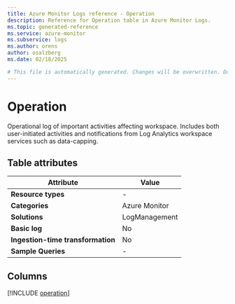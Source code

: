 ```yaml
---
title: Azure Monitor Logs reference - Operation
description: Reference for Operation table in Azure Monitor Logs.
ms.topic: generated-reference
ms.service: azure-monitor
ms.subservice: logs
ms.author: orens
author: osalzberg
ms.date: 02/18/2025

# This file is automatically generated. Changes will be overwritten. Do not change this file directly.
---
```


# Operation

Operational log of important activities affecting workspace. Includes both user-initiated activities and notifications from Log Analytics workspace services such as data-capping.


## Table attributes

|Attribute|Value|
|---|---|
|**Resource types**|-|
|**Categories**|Azure Monitor|
|**Solutions**| LogManagement|
|**Basic log**|No|
|**Ingestion-time transformation**|No|
|**Sample Queries**|-|



## Columns
  
[!INCLUDE [operation](~/reusable-content/ce-skilling/azure/includes/azure-monitor/reference/tables/operation-include.md)]
